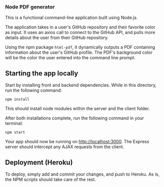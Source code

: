 ### Node PDF generator

This is a functional command-line application built using Node.js.

The application takes in a user's GitHub repository and their favorite color as input. It uses an axios call to connect to the GitHub API, and pulls more details about the user from their GitHub repository. 

Using the npm package `html-pdf`, it dynamically outputs a PDF containing information about the user's GitHub profile. The PDF's background color will be the color the user entered into the command line prompt. 


## Starting the app locally

Start by installing front and backend dependencies. While in this directory, run the following command:

```
npm install
```

This should install node modules within the server and the client folder.

After both installations complete, run the following command in your terminal:

```
npm start
```

Your app should now be running on <http://localhost:3000>. The Express server should intercept any AJAX requests from the client.

## Deployment (Heroku)

To deploy, simply add and commit your changes, and push to Heroku. As is, the NPM scripts should take care of the rest.

